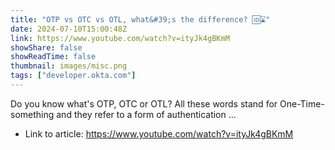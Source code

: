 ```yaml
---
title: "OTP vs OTC vs OTL, what&#39;s the difference? 🆔⌛"
date: 2024-07-10T15:00:48Z
link: https://www.youtube.com/watch?v=ityJk4gBKmM
showShare: false
showReadTime: false
thumbnail: images/misc.png
tags: ["developer.okta.com"]
---
```

Do you know what's OTP, OTC or OTL? All these words stand for One-Time-something and they refer to a form of authentication ...

- Link to article: https://www.youtube.com/watch?v=ityJk4gBKmM
